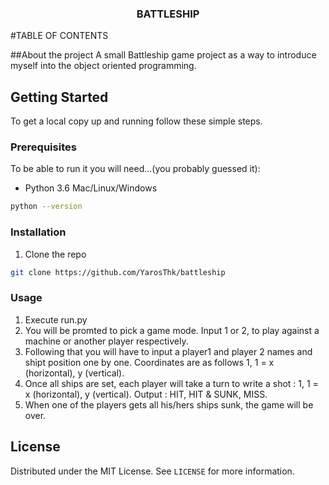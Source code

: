 <h3 align="center">BATTLESHIP</h3>

 
#TABLE OF CONTENTS

##About the project
A small Battleship game project as a way to introduce myself into the object oriented programming.

## Getting Started

To get a local copy up and running follow these simple steps.

### Prerequisites

To be able to run it you will need...(you probably guessed it):
* Python 3.6
Mac/Linux/Windows
```sh
python --version
```

### Installation

1. Clone the repo
```sh
git clone https://github.com/YarosThk/battleship
```

### Usage

1. Execute run.py
2. You will be promted to pick a game mode. Input 1 or 2, to play against a machine or another player respectively. 
3. Following that you will have to input a player1 and player 2 names and shipt position one by one. 
    Coordinates are as follows 1, 1 = x (horizontal), y (vertical).
4. Once all ships are set, each player will take a turn to write a shot : 1, 1 = x (horizontal), y (vertical). Output : HIT, HIT & SUNK, MISS.
5. When one of the players gets all his/hers ships sunk, the game will be over.

## License

Distributed under the MIT License. See `LICENSE` for more information.
